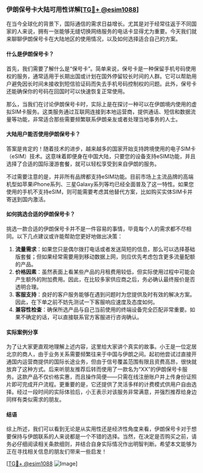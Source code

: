 ### 伊朗保号卡大陆可用性详解[[TG💪+ @esim1088](https://t.me/s/esim1088)]

在当今全球化的背景下，国际通信的需求日益增长。尤其是对于经常往返于不同国家的人来说，拥有一张能够无缝切换网络服务的电话卡显得尤为重要。今天我们就来聊聊伊朗保号卡在大陆地区的使用情况，以及如何选择适合自己的方案。

#### 什么是伊朗保号卡？

首先，我们需要了解什么是“保号卡”。简单来说，保号卡是一种保留手机号码使用权的服务，通常适用于长期出国或计划在国外停留较长时间的人群。它可以帮助用户避免因长时间未接收到短信验证码而失去手机号码控制权的问题。此外，保号卡还能确保你的号码在回国时可以快速恢复正常使用。

那么，当我们在讨论伊朗保号卡时，实际上是在探讨一种可以在伊朗境内使用的虚拟SIM卡服务。这类服务通过互联网连接到本地运营商，提供通话、短信和数据流量等功能，非常适合那些需要频繁联系伊朗亲友或者处理当地事务的人士。

#### 大陆用户能否使用伊朗保号卡？

答案是肯定的！随着技术的进步，越来越多的国家开始支持跨境使用的电子SIM卡（eSIM）技术。这意味着即便身在中国大陆，只要您的设备支持eSIM功能，并且选择了合适的国际漫游套餐，就可以轻松享受到来自伊朗的服务。

不过需要注意的是，并非所有品牌都支持eSIM功能。目前市场上主流品牌的高端机型如苹果iPhone系列、三星Galaxy系列等均已经全面普及了这一特性。如果您使用的手机不支持eSIM，则可能需要考虑其他替代方案，比如购买实体SIM卡并寄送到国内激活。

#### 如何挑选合适的伊朗保号卡？

挑选一款合适的伊朗保号卡并不是一件容易的事情，毕竟每个人的需求都不尽相同。以下几点建议或许能帮助您更好地做出决策：

1. **流量需求**：如果您只是偶尔拨打电话或者发送简短的信息，那么可以选择基础版套餐；但如果经常需要用到移动数据上网，则应优先考虑包含更多流量配额的产品。
2. **价格因素**：虽然表面上看某些产品的月租费用较低，但实际使用过程中可能会产生额外的附加费用。因此，在比较多家供应商之后，务必确认最终报价是否透明合理。
3. **客服支持**：良好的客户服务能够在遇到问题时为您提供及时有效的解决方案。因此，在下单之前不妨先测试一下客服响应速度及态度如何。
4. **兼容性检查**：确保所选产品与自己当前使用的终端设备完全匹配非常重要。如果不确定的话，可以直接联系官方客服进行咨询确认。

#### 实际案例分享

为了让大家更直观地理解上述内容，这里给大家讲个真实的故事。小王是一位定居北京的商人，由于业务关系需要频繁往来于中国与伊朗之间。起初他尝试过直接开通国内运营商提供的国际长途业务，但由于信号覆盖范围有限且资费高昂，很快就放弃了这种方式。后来听朋友推荐后转而使用了一款名为“XX”的伊朗保号卡服务。这款产品不仅价格实惠，而且操作简便——只需在线注册账户并上传身份证照片即可完成开户流程。更重要的是，它还提供了灵活多样的计费模式供用户自由选择。经过一段时间的实际体验后，小王表示对该服务非常满意，并强烈推荐给身边同样有类似需求的朋友。

#### 结语

综上所述，我们可以看到无论是从实用性还是经济性角度来看，伊朗保号卡对于想要保持与伊朗联系的人来说都是一个不错的选择。当然，在决定是否购买之前，请务必仔细阅读相关条款细则，并结合自身实际情况作出明智判断。希望本文能够为正在寻找相关信息的朋友们带来一些启发！

[[TG💪+ @esim1088](https://t.me/s/esim1088) ![Image](https://i.postimg.cc/4NQfJmqS/Snipaste-2025-05-13-00-14-12.png)]